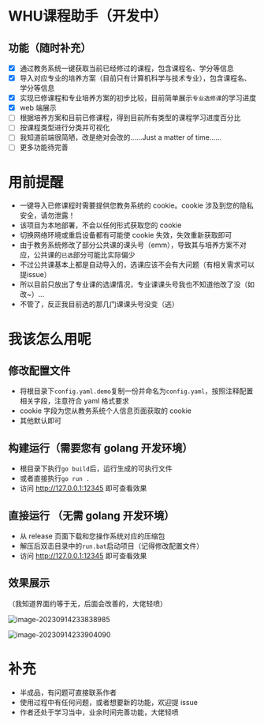 # WHU课程助手（开发中）
## 功能（随时补充）
- [x] 通过教务系统一键获取当前已经修过的课程，包含课程名、学分等信息
- [x] 导入对应专业的培养方案（目前只有计算机科学与技术专业），包含课程名、学分等信息
- [x] 实现已修课程和专业培养方案的初步比较，目前简单展示`专业选修课`的学习进度
- [x] web 端展示 
- [ ] 根据培养方案和目前已修课程，得到目前所有类型的课程学习进度百分比
- [ ] 按课程类型进行分类并可视化
- [ ] 我知道前端很简陋，改是绝对会改的......Just a matter of time......
- [ ] 更多功能待完善
# 用前提醒
- 一键导入已修课程时需要提供您教务系统的 cookie。cookie 涉及到您的隐私安全，请勿泄露！
- 该项目为本地部署，不会以任何形式获取您的 cookie
- 切换网络环境或重启设备都有可能使 cookie 失效，失效重新获取即可
- 由于教务系统修改了部分公共课的课头号（emm），导致其与培养方案不对应，公共课的`已选`部分可能比实际偏少
- 不过公共课基本上都是自动导入的，选课应该不会有大问题（有相关需求可以提issue）
- 所以目前只放出了专业课的选课情况，专业课课头号我也不知道他改了没（如改~）...
- 不管了，反正我目前选的那几门课课头号没变（逃）

# 我该怎么用呢
## 修改配置文件
- 将根目录下`config.yaml.demo`复制一份并命名为`config.yaml`，按照注释配置相关字段，注意符合 yaml 格式要求
- cookie 字段为您从教务系统个人信息页面获取的 cookie
- 其他默认即可
## 构建运行（需要您有 golang 开发环境）
- 根目录下执行`go build`后，运行生成的可执行文件
- 或者直接执行`go run .`
- 访问 http://127.0.0.1:12345 即可查看效果
## 直接运行 （无需 golang 开发环境）
- 从 release 页面下载和您操作系统对应的压缩包
- 解压后双击目录中的`run.bat`启动项目（记得修改配置文件）
- 访问 http://127.0.0.1:12345 即可查看效果
## 效果展示

（我知道界面约等于无，后面会改善的，大佬轻喷）

![image-20230914233838985](https://img.fordece.cn/imgs/2023/09/image-20230914233838985.png)



![image-20230914233904090](https://img.fordece.cn/imgs/2023/09/image-20230914233904090.png)

# 补充
- 半成品，有问题可直接联系作者
- 使用过程中有任何问题，或者想要新的功能，欢迎提 issue
- 作者还处于学习当中，业余时间完善功能，大佬轻喷
